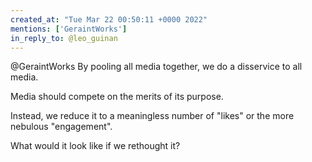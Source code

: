 ```yaml
---
created_at: "Tue Mar 22 00:50:11 +0000 2022"
mentions: ['GeraintWorks']
in_reply_to: @leo_guinan
---
```


@GeraintWorks By pooling all media together, we do a disservice to all media.

Media should compete on the merits of its purpose.

Instead, we reduce it to a meaningless number of "likes" or the more nebulous "engagement".

What would it look like if we rethought it?